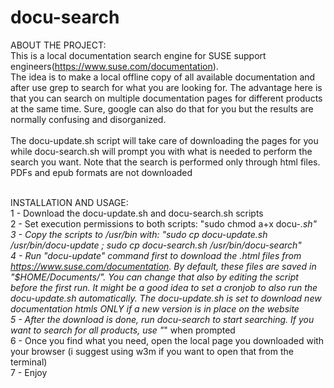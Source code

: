 # docu-search
ABOUT THE PROJECT:<br>
This is a local documentation search engine for SUSE support engineers(https://www.suse.com/documentation). <br>
The idea is to make a local offline copy of all available documentation and after use grep to search for what you are looking for. The advantage here is that you can search on multiple documentation pages for different products at the same time. Sure, google can also do that for you but the results are normally confusing and disorganized.<br><br>
The docu-update.sh script will take care of downloading the pages for you while docu-search.sh will prompt you with what is needed to perform the search you want. Note that the search is performed only through html files. PDFs and epub formats are not downloaded<br><br>

INSTALLATION AND USAGE:<br>
1 - Download the docu-update.sh and docu-search.sh scripts<br>
2 - Set execution permissions to both scripts: "sudo chmod a+x docu-*.sh"<br>
3 - Copy the scripts to /usr/bin with: "sudo cp docu-update.sh /usr/bin/docu-update ; sudo cp docu-search.sh /usr/bin/docu-search"<br>
4 - Run "docu-update" command first to download the .html files from https://www.suse.com/documentation. By default, these files are saved in "$HOME/Documents/". You can change that also by editing the script before the first run. It might be a good idea to set a cronjob to also run the docu-update.sh automatically. The docu-update.sh is set to download new documentation htmls ONLY if a new version is in place on the website<br>
5 - After the download is done, run docu-search to start searching. If you want to search for all products, use "*" when prompted<br>
6 - Once you find what you need, open the local page you downloaded with your browser (i suggest using w3m if you want to open that from the terminal)<br>
7 - Enjoy<br>
